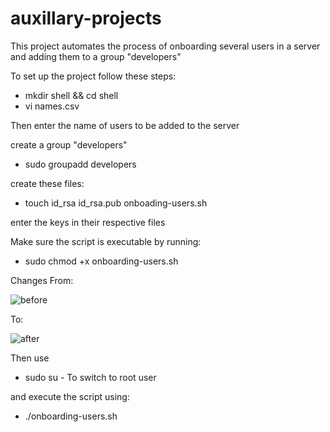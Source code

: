 # auxillary-projects

This project automates the process of onboarding several users in a server and adding them to a group "developers"

To set up the project follow these steps:
  - mkdir shell && cd shell
  - vi names.csv

Then enter the name of users to be added to the server

create a group "developers"
  - sudo groupadd developers
  
create these files:
  - touch id_rsa id_rsa.pub onboading-users.sh
  
enter the keys in their respective files

Make sure the script is executable by running:
  - sudo chmod +x onboarding-users.sh
  
  Changes From:
  
 ![before](https://user-images.githubusercontent.com/64135078/196560868-c5625dd7-e493-43fc-afce-ad78a9bdfae8.png)
  
  To:
  
![after](https://user-images.githubusercontent.com/64135078/196561092-51f7c486-12cb-4093-94b8-dcac4e876ace.png)

Then use 
  - sudo su - To switch to root user
 
 and execute the script using:
 - ./onboarding-users.sh
 
